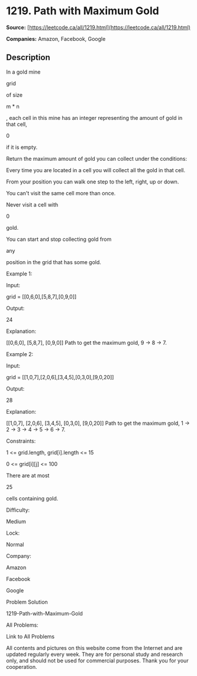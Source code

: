 # 1219. Path with Maximum Gold

**Source:** [https://leetcode.ca/all/1219.html](https://leetcode.ca/all/1219.html)

**Companies:** Amazon, Facebook, Google

## Description

In a gold mine

grid

of size

m * n

, each cell in this mine
        has an integer representing the amount of gold in that cell,

0

if it
        is empty.

Return the maximum amount of gold you can collect under the conditions:

Every time you are located in a cell you will collect all the gold in that cell.

From your position you can walk one step to the left, right, up or down.

You can't visit the same cell more than once.

Never visit a cell with

0

gold.

You can start and stop collecting gold from

any

position in the
            grid that has some gold.

Example 1:

Input:

grid = [[0,6,0],[5,8,7],[0,9,0]]

Output:

24

Explanation:

[[0,6,0],
 [5,8,7],
 [0,9,0]]
Path to get the maximum gold, 9 -> 8 -> 7.

Example 2:

Input:

grid = [[1,0,7],[2,0,6],[3,4,5],[0,3,0],[9,0,20]]

Output:

28

Explanation:

[[1,0,7],
 [2,0,6],
 [3,4,5],
 [0,3,0],
 [9,0,20]]
Path to get the maximum gold, 1 -> 2 -> 3 -> 4 -> 5 -> 6 -> 7.

Constraints:

1 <= grid.length, grid[i].length <= 15

0 <= grid[i][j] <= 100

There are at most

25

cells containing gold.

Difficulty:

Medium

Lock:

Normal

Company:

Amazon

Facebook

Google

Problem Solution

1219-Path-with-Maximum-Gold

All Problems:

Link to All Problems

All contents and pictures on this website come from the Internet and are updated regularly every week. They are for personal study and research only, and should not be used for commercial purposes. Thank you for your cooperation.

